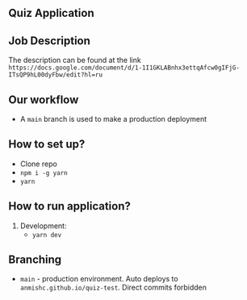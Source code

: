 ## Quiz  Application

## Job Description

The description can be found at the link `https://docs.google.com/document/d/1-1I1GKLABnhx3ettqAfcw0gIFjG-ITsQP9hL00dyFbw/edit?hl=ru`

## Our workflow

- A `main` branch is used to make a production deployment

## How to set up?

- Clone repo
- `npm i -g yarn`
- `yarn`

## How to run application?

1. Development:
    - `yarn dev`

## Branching
- `main` - production environment. Auto deploys to `anmishc.github.io/quiz-test`. Direct commits forbidden

